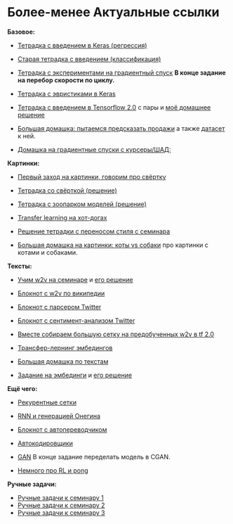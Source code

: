 # Более-менее Актуальные ссылки


__Базовое:__

* [Тетрадка с введением в Keras (регрессия)](https://nbviewer.jupyter.org/github/FUlyankin/neural_nets_econ/blob/master/2019/sem_1/sem1_keras_intro.ipynb)
* [Старая тетрадка с введением (классификация)](https://nbviewer.jupyter.org/github/FUlyankin/neural_nets_hse_dpo/blob/master/sems_2019_spring/sem_1/Keras_classification_intro.ipynb)

* [Тетрадка с экспериментами на градиентный спуск](https://nbviewer.jupyter.org/github/FUlyankin/neural_nets_econ/blob/master/2019/sem_2/Keras_SGD_experiments.ipynb) __В конце задание на перебор скорости по циклу.__
* [Тетрадка с эвристиками в Keras](https://nbviewer.jupyter.org/github/FUlyankin/neural_nets_econ/blob/master/2019/sem_5/batchnorm_init_skip_solve.ipynb)

* [Тетрадка с введением в Tensorflow 2.0](https://nbviewer.jupyter.org/github/FUlyankin/neural_nets_econ/blob/master/2019/sem_4/tensorflow2.ipynb) с пары и [моё домашнее решение](https://nbviewer.jupyter.org/github/FUlyankin/neural_nets_econ/blob/master/2019/sem_4/tensorflow2_solve.ipynb)


* [Большая домашка: пытаемся предсказать продажи](https://nbviewer.jupyter.org/github/FUlyankin/neural_nets_econ/blob/master/2019/sem_1/HW1.ipynb) а также [датасет](https://github.com/FUlyankin/neural_nets_econ/blob/master/2019/sem_1/walmart.csv) к ней.
* [Домашка на градиентные спуски с курсеры/ШАД:](https://nbviewer.jupyter.org/github/FUlyankin/neural_nets_econ/blob/master/2019/sem_2/HW2_gradient.ipynb)


__Картинки:__

* [Первый заход на картинки, говорим про свёртку](https://nbviewer.jupyter.org/github/FUlyankin/neural_nets_econ/blob/master/2019/sem_5/1.%20Convolution.ipynb)
* [Тетрадка со свёрткой (решение)](https://nbviewer.jupyter.org/github/FUlyankin/neural_nets_econ/blob/master/2019/sem_6_pic/our_first_cnn_solve.ipynb)
* [Тетрадка с зоопарком моделей (решение)](https://nbviewer.jupyter.org/github/FUlyankin/neural_nets_econ/blob/master/2019/sem_6_pic/Neural_nets_ZOO_solve.ipynb)

* [Transfer learning на хот-догах](https://nbviewer.jupyter.org/github/FUlyankin/neural_nets_econ/blob/master/2019/sem_7_pic/transfer_learning_images.ipynb)
* [Решение тетрадки с переносом стиля с семинара](https://nbviewer.jupyter.org/github/FUlyankin/neural_nets_econ/blob/master/2019/sem_7_pic/neural-style-transfer_solve.ipynb)



* [Большая домашка на картинки: коты vs собаки](https://nbviewer.jupyter.org/github/FUlyankin/neural_nets_econ/blob/master/2019/sem_7_pic/HW_cats.ipynb) про картинки с котами и собаками.


__Тексты:__

* [Учим w2v на семинаре](https://nbviewer.jupyter.org/github/FUlyankin/neural_nets_econ/blob/master/2019/sem_9_text/1.%20Train_w2v.ipynb) и [его решение](https://nbviewer.jupyter.org/github/FUlyankin/neural_nets_econ/blob/master/2019/sem_9_text/1.%20Train_w2v_solve.ipynb)
* [Блокнот с w2v по википедии](https://nbviewer.jupyter.org/github/FUlyankin/neural_nets_hse_dpo/blob/master/sems_2019_spring/sem_8/8.1%20wikipedia_w2v.ipynb)
* [Блокнот с парсером Twitter](https://nbviewer.jupyter.org/github/FUlyankin/neural_nets_hse_dpo/blob/master/sems_2019_spring/sem_8/8.2%20Twitter%20parser.ipynb)
* [Блокнот с сентимент-анализом Twitter](https://nbviewer.jupyter.org/github/FUlyankin/neural_nets_hse_dpo/blob/master/sems_2019_spring/sem_8/8.3%20LSTM_sentiment.ipynb)
* [Вместе собираем большую сетку на предобученных w2v в tf 2.0](https://nbviewer.jupyter.org/github/FUlyankin/neural_nets_econ/blob/master/2019/sem_10_text/workshop/my_old_worshop.ipynb)
* [Трансфер-лернинг эмбедингов](https://nbviewer.jupyter.org/github/FUlyankin/neural_nets_hse_dpo/blob/master/sems_2019_spring/sem_8/8.5%20ebeddings_transfer%20learning.ipynb)

* [Большая домашка по текстам](https://github.com/FUlyankin/neural_nets_hse_dpo/blob/master/sems_2019_spring/sem_10/HW4_2.ipynb)
* [Задание на эмбединги](https://nbviewer.jupyter.org/github/FUlyankin/neural_nets_hse_dpo/blob/master/sems_2019_spring/sem_8/task.ipynb)  и [его решение](https://nbviewer.jupyter.org/github/FUlyankin/neural_nets_hse_dpo/blob/master/sems_2019_spring/sem_8/task_solve.ipynb)


__Ещё чего:__

* [Рекурентные сетки](https://nbviewer.jupyter.org/github/FUlyankin/neural_nets_hse_dpo/blob/master/sems_2020/1.%20rnn_time_series.ipynb)
* [RNN и генерацией Онегина](https://nbviewer.jupyter.org/github/FUlyankin/neural_nets_hse_dpo/blob/master/sems_2019_spring/sem_9/LSTM_onegin.ipynb)

* [Блокнот с автопереводчиком](https://nbviewer.jupyter.org/github/FUlyankin/neural_nets_hse_dpo/blob/master/sems_2019_spring/sem_10/autotranslate.ipynb)
* [Автокодировщики](https://nbviewer.jupyter.org/github/FUlyankin/neural_nets_hse_dpo/blob/master/sems_2020/4.%20%D0%90%D0%B2%D1%82%D0%BE%D1%8D%D0%BD%D0%BA%D0%BE%D0%B4%D0%B5%D1%80%D1%8B%20MNIST.ipynb)
* [GAN](https://nbviewer.jupyter.org/github/FUlyankin/neural_nets_econ/blob/master/2019/sem_8_pic/GAN_v2_solve.ipynb) В конце задание переделать модель в CGAN.
* [Немного про RL и pong](https://nbviewer.jupyter.org/github/FUlyankin/neural_nets_hse_dpo/blob/master/sems_2020/1.%20RL.ipynb)




__Ручные задачи:__

* [Ручные задачи к семинару 1](https://github.com/FUlyankin/neural_nets_econ/blob/master/2019/sem_1/tasks_1.pdf)
* [Ручные задачи к семинару 2](https://github.com/FUlyankin/neural_nets_econ/blob/master/2019/sem_2/tasks_2.pdf)
* [Ручные задачи к семинару 3](https://github.com/FUlyankin/neural_nets_econ/blob/master/2019/sem_3/tasks_3.pdf)
